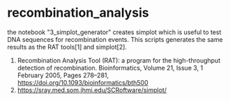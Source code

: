 # recombination_analysis

the notebook "3_simplot_generator" creates simplot which is useful to test DNA sequences for recombination events. This scripts generates the same results as the RAT tools[1] and simplot[2].  


1. Recombination Analysis Tool (RAT): a program for the high-throughput detection of recombination. Bioinformatics, Volume 21, Issue 3, 1 February 2005, Pages 278–281, https://doi.org/10.1093/bioinformatics/bth500
2. https://sray.med.som.jhmi.edu/SCRoftware/simplot/ 
